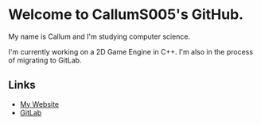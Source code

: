 # Welcome to CallumS005's GitHub.

My name is Callum and I'm studying computer science.

I'm currently working on a 2D Game Engine in C++. I'm also in the process of migrating to GitLab.

## Links
- [My Website](callums005.net)
- [GitLab](https://gitlab.com/CallumS005)
